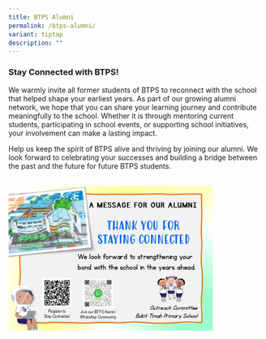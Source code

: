 ```yaml
---
title: BTPS Alumni
permalink: /btps-alumni/
variant: tiptap
description: ""
---
```

<h3><strong>Stay Connected with BTPS!</strong></h3>
<p>We warmly invite all former students of BTPS to reconnect with the school
that helped shape your earliest years. As part of our growing alumni network,
we hope that you can share your learning journey and contribute meaningfully
to the school. Whether it is through mentoring current students, participating
in school events, or supporting school initiatives, your involvement can
make a lasting impact.</p>
<p>Help us keep the spirit of BTPS alive and thriving by joining our alumni.
We look forward to celebrating your successes and building a bridge between
the past and the future for future BTPS students.
<br>
<br>
</p>
<p></p>
<div class="isomer-image-wrapper">
<img style="width: 80%;" height="auto" width="100%" alt="" src="/images/Stay_connected_with_BTPS__.jpg">
</div>
<p></p>